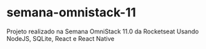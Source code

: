 # semana-omnistack-11
Projeto realizado na Semana OmniStack 11.0 da Rocketseat
Usando NodeJS, SQLite, React e React Native
